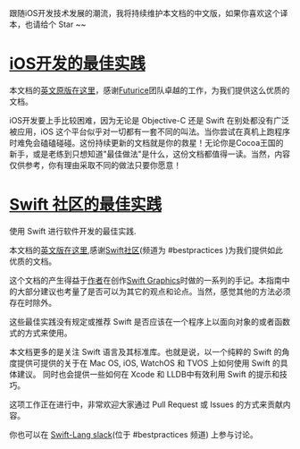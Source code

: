 

跟随iOS开发技术发展的潮流，我将持续维护本文档的中文版，如果你喜欢这个译本，也请给个 Star ~~


# [iOS开发的最佳实践](./iOS-Good-Practices.md)

本文档的[英文原版在这里](https://github.com/futurice/ios-good-practices)，感谢[Futurice](https://github.com/futurice)团队卓越的工作，为我们提供这么优质的文档。

iOS开发要上手比较困难，因为无论是 Objective-C 还是 Swift 在别处都没有广泛被应用，iOS 这个平台似乎对一切都有一套不同的叫法。当你尝试在真机上跑程序时难免会磕磕碰碰。这份持续更新的文档就是你的救星！无论你是Cocoa王国的新手，或是老练到只想知道"最佳做法"是什么，这份文档都值得一读。当然，内容仅供参考，你有理由采取不同的做法只要你愿意！



# [Swift 社区的最佳实践](./Swift-Best-Practices.md)

使用 Swift 进行软件开发的最佳实践. 

本文档的[英文版在这里][SwiftCommunityBestPractices],感谢[Swift社区][SwiftCommunity](频道为 #bestpractices )为我们提供如此优质的文档。

这个文档的产生得益于[作者][Author]在创作[Swift Graphics][SwiftGraphics]时做的一系列的手记。本指南中的大部分建议也考量了是否可以为其它的观点和论点。当然，感觉其他的方法必须存在时除外。

这些最佳实践没有规定或推荐 Swift 是否应该在一个程序上以面向对象的或者函数式的方式来使用。

本文档更多的是关注 Swift 语言及其标准库。也就是说，以一个纯粹的 Swift 的角度提供可提供的关于在 Mac OS, iOS, WatchOS 和 TVOS 上如何使用 Swift 的具体建议。 同时也会提供一些如何在 Xcode 和 LLDB中有效利用 Swift 的提示和技巧。

这项工作正在进行中，非常欢迎大家通过 Pull Request 或 Issues 的方式来贡献内容。

你也可以在 [Swift-Lang slack][Swift-LangSlack](位于 #bestpractices 频道) 上参与讨论。

[Swift-LangSlack]: http://swift-lang.schwa.io/
[SwiftCommunityBestPractices]: https://github.com/schwa/Swift-Community-Best-Practices
[SwiftCommunity]: http://swift-lang.schwa.io/
[SwiftGraphics]: https://github.com/schwa/SwiftGraphics/blob/develop/Documentation/Notes.markdown
[Author]: https://github.com/schwa